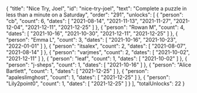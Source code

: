 {
  "title": "Nice Try, Joel",
  "id": "nice-try-joel",
  "text": "Complete a puzzle in less than a minute on a Saturday",
  "order": "291",
  "unlocks": [
    {
      "person": "cb",
      "count": 6,
      "dates": [
        "2021-08-14",
        "2021-11-13",
        "2021-11-27",
        "2021-12-04",
        "2021-12-11",
        "2021-12-25"
      ]
    },
    {
      "person": "Rowan M",
      "count": 4,
      "dates": [
        "2021-10-16",
        "2021-10-30",
        "2021-12-11",
        "2021-12-25"
      ]
    },
    {
      "person": "Emma L",
      "count": 3,
      "dates": [
        "2021-10-16",
        "2021-10-23",
        "2022-01-01"
      ]
    },
    {
      "person": "itsalex",
      "count": 2,
      "dates": [
        "2021-08-07",
        "2021-08-14"
      ]
    },
    {
      "person": "varjmes",
      "count": 2,
      "dates": [
        "2021-10-02",
        "2021-12-11"
      ]
    },
    {
      "person": "leaf",
      "count": 1,
      "dates": [
        "2021-10-02"
      ]
    },
    {
      "person": "j-sheps",
      "count": 1,
      "dates": [
        "2021-10-16"
      ]
    },
    {
      "person": "Alice Bartlett",
      "count": 1,
      "dates": [
        "2021-12-25"
      ]
    },
    {
      "person": "apaleslimghost",
      "count": 1,
      "dates": [
        "2021-12-25"
      ]
    },
    {
      "person": "Lily2point0",
      "count": 1,
      "dates": [
        "2021-12-25"
      ]
    }
  ],
  "totalUnlocks": 22
}